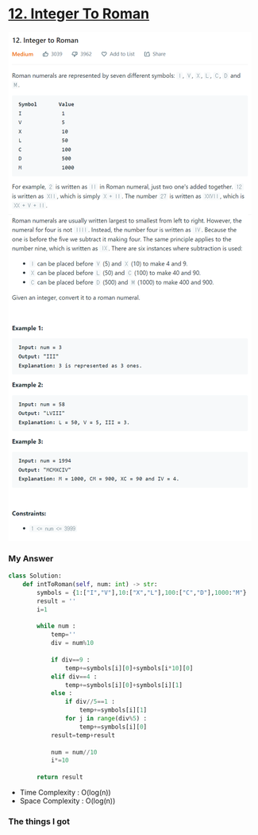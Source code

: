 # [12. Integer To Roman](https://leetcode.com/problems/integer-to-roman/)

![image](Problem.png)



### My Answer

```python
class Solution:
    def intToRoman(self, num: int) -> str:
        symbols = {1:["I","V"],10:["X","L"],100:["C","D"],1000:"M"}
        result = ''
        i=1
        
        while num : 
            temp=''
            div = num%10
            
            if div==9 : 
                temp+=symbols[i][0]+symbols[i*10][0]
            elif div==4 : 
                temp+=symbols[i][0]+symbols[i][1]    
            else : 
                if div//5==1 : 
                    temp+=symbols[i][1]
                for j in range(div%5) : 
                    temp+=symbols[i][0]
            result=temp+result
            
            num = num//10
            i*=10
            
        return result
```

* Time Complexity : O(log(n))
* Space Complexity : O(log(n))



### The things I got
